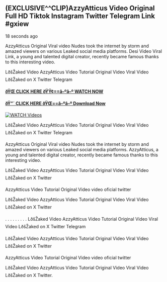 ## (EXCLUSIVE^^CLIP)AzzyAtticus Video Original Full HD Tiktok Instagram Twitter Telegram Link #gxiew

18 seconds ago

AzzyAtticus Original Viral video Nudes took the internet by storm and amazed viewers on various Leaked social media platforms. Desi Video Viral Link, a young and talented digital creator, recently became famous thanks to this interesting video.

LðšŽaked Video AzzyAtticus Video Tutorial Original Video Viral Video LðšŽaked on X Twitter Telegram

**[ðŸŒ CLICK HERE ðŸŸ¢==â–ºâ–º WATCH NOW](https://clips-mediaa.blogspot.com/2025/02/video-viral-download.html)**

**[ðŸ”´ CLICK HERE ðŸŒ==â–ºâ–º Download Now](https://clips-mediaa.blogspot.com/2025/02/video-viral-download.html)**

[![WATCH Videos](https://i.imgur.com/dJHk4Zq.gif)](https://clips-mediaa.blogspot.com/2025/02/video-viral-download.html)

LðšŽaked Video AzzyAtticus Video Tutorial Original Video Viral Video LðšŽaked on X Twitter Telegram

AzzyAtticus Original Viral video Nudes took the internet by storm and amazed viewers on various Leaked social media platforms. AzzyAtticus, a young and talented digital creator, recently became famous thanks to this interesting video.

LðšŽaked Video AzzyAtticus Video Tutorial Original Video Viral Video LðšŽaked on X Twitter

AzzyAtticus Video Tutorial Original Video video oficial twitter

LðšŽaked Video AzzyAtticus Video Tutorial Original Video Viral Video LðšŽaked on X Twitter

. . . . . . . . . LðšŽaked Video AzzyAtticus Video Tutorial Original Video Viral Video LðšŽaked on X Twitter Telegram

LðšŽaked Video AzzyAtticus Video Tutorial Original Video Viral Video LðšŽaked on X Twitter

AzzyAtticus Video Tutorial Original Video video oficial twitter

LðšŽaked Video AzzyAtticus Video Tutorial Original Video Viral Video LðšŽaked on X Twitter.